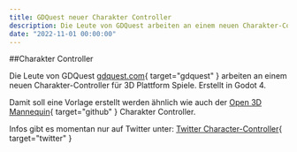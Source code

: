 ```yaml
---
title: GDQuest neuer Charakter Controller
description: Die Leute von GDQuest arbeiten an einem neuen Charakter-Controller für 3D Plattform Spiele.
date: "2022-11-01 00:00:00"
---
```


##Charakter Controller

Die Leute von GDQuest [gdquest.com](https://www.gdquest.com/){ target="gdquest" } arbeiten an einem neuen Charakter-Controller für 3D Plattform Spiele. Erstellt in Godot 4.

Damit soll eine Vorlage erstellt werden ähnlich wie auch der [Open 3D Mannequin](https://github.com/GDQuest/godot-3d-mannequin){ target="github" } Charakter Controller.

Infos gibt es momentan nur auf Twitter unter: [Twitter Character-Controller](https://twitter.com/NathanGDQuest/status/1587408911698731008){ target="twitter" }
